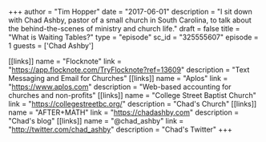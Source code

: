 +++
author = "Tim Hopper"
date = "2017-06-01"
description = "I sit down with Chad Ashby, pastor of a small church in South Carolina, to talk about the behind-the-scenes of ministry and church life."
draft = false
title = "What is Waiting Tables?"
type = "episode"
sc_id = "325555607"
episode = 1
guests = ['Chad Ashby']

[[links]]
name = "Flocknote"
link = "https://app.flocknote.com/TryFlocknote?ref=13609"
description = "Text Messaging and Email for Churches"
[[links]]
name = "Aplos"
link = "https://www.aplos.com"
description = "Web-based accounting for churches and non-profits"
[[links]]
name = "College Street Baptist Church"
link = "https://collegestreetbc.org/"
description = "Chad's Church"
[[links]]
name = "AFTER+MATH"
link = "https://chadashby.com"
description = "Chad's blog"
[[links]]
name = "@chad_ashby"
link = "http://twitter.com/chad_ashby"
description = "Chad's Twitter"
+++
